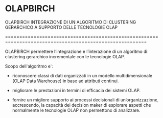 OLAPBIRCH
=========

OLAPBIRCH INTEGRAZIONE DI UN ALGORITMO DI CLUSTERING GERARCHICO A SUPPORTO DELLE TECNOLOGIE OLAP

========================================================================================================

OLAPBIRCH permettere l’integrazione e l’interazione di un algoritmo di clustering gerarchico incrementale con le tecnologie OLAP.

Scopo dell'algoritmo e':

- riconoscere classi di dati organizzati in un modello multidimensionale (OLAP Data Warehouse) in base ad attributi continui.

- migliorare le prestazioni in termini di efficacia dei sistemi OLAP.

- fornire un migliore supporto ai processi decisionali di un’organizzazione, accrescendo, la capacità dei decision maker di esplorare aspetti che normalmente le tecnologie OLAP non permettono di analizzare.
